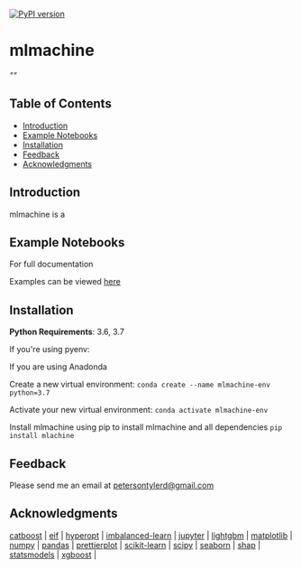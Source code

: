 [![PyPI version](https://badge.fury.io/py/mlmachine.svg)](https://badge.fury.io/py/mlmachine)

# mlmachine

<i>""</i>

## Table of Contents

- [Introduction](#introduction)
- [Example Notebooks](#Example-Notebooks)
- [Installation](#Installation)
- [Feedback](#Feedback)
- [Acknowledgments](#Acknowledgments)

## Introduction

mlmachine is a

## Example Notebooks
For full documentation

Examples can be viewed [here](https://github.com/petersontylerd/mlmachine/tree/master/notebooks)

## Installation

**Python Requirements**: 3.6, 3.7

If you're using pyenv:

If you are using Anadonda

Create a new virtual environment:
`conda create --name mlmachine-env python=3.7`

Activate your new virtual environment:
`conda activate mlmachine-env`

Install mlmachine using pip to install mlmachine and all dependencies
`pip install mlachine`

## Feedback

Please send me an email at petersontylerd@gmail.com

## Acknowledgments

[catboost](https://github.com/catboost/catboost) | [eif](https://github.com/sahandha/eif) | [hyperopt](https://github.com/hyperopt/hyperopt) | [imbalanced-learn](https://github.com/scikit-learn-contrib/imbalanced-learn) | [jupyter](https://github.com/jupyter/notebook) | [lightgbm](https://github.com/microsoft/LightGBM) | [matplotlib](https://github.com/matplotlib/matplotlib) | [numpy](https://github.com/numpy/numpy) | [pandas](https://github.com/pandas-dev/pandas) | [prettierplot](https://github.com/petersontylerd/prettierplot) | [scikit-learn](https://github.com/scikit-learn/scikit-learn) | [scipy](https://github.com/scipy/scipy) | [seaborn](https://github.com/mwaskom/seaborn) | [shap](https://github.com/slundberg/shap) | [statsmodels](https://github.com/statsmodels/statsmodels) | [xgboost](https://github.com/dmlc/xgboost) |